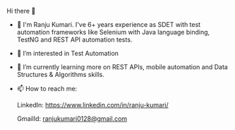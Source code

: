Hi there 👋
- 🌱 I'm Ranju Kumari. I've 6+ years experience as SDET with test automation frameworks like Selenium with 
  Java language binding, TestNG and REST API automation tests.  
- 👀 I’m interested in Test Automation
- 🌱 I’m currently learning more on REST APIs, mobile automation and Data Structures & Algorithms skills.
- 📫 How to reach me:
  
   LinkedIn: https://www.linkedin.com/in/ranju-kumari/
  
   GmailId: ranjukumari0128@gmail.com

